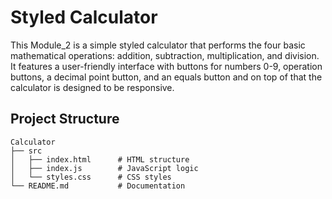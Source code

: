 # Styled Calculator

This Module_2 is a simple styled calculator that performs the four basic mathematical operations: addition, subtraction, multiplication, and division. It features a user-friendly interface with buttons for numbers 0-9, operation buttons, a decimal point button, and an equals button and on top of that the calculator is designed to be responsive.

## Project Structure

```
Calculator
├── src
│   ├── index.html      # HTML structure 
│   ├── index.js        # JavaScript logic
│   └── styles.css      # CSS styles 
└── README.md           # Documentation 
```